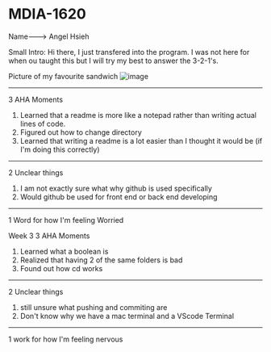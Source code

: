 # MDIA-1620
Name---> Angel Hsieh

Small Intro:
Hi there, I just transfered into the program. I was not here for when ou taught this but I will try my best to answer the 3-2-1's.

Picture of my favourite sandwich
![image](https://github.com/user-attachments/assets/614bf30a-4624-4ceb-916b-2c712134f02b)


----------------
3 AHA Moments
1. Learned that a readme is more like a notepad rather than writing actual lines of code.
2. Figured out how to change directory
3. Learned that writing a readme is a lot easier than I thought it would be (if I'm doing this correctly)
---------------
2 Unclear things
1. I am not exactly sure what why github is used specifically
2. Would github be used for front end or back end developing
---------------
1 Word for how I'm feeling
Worried

Week 3
3 AHA Moments
1. Learned what a boolean is
2. Realized that having 2 of the same folders is bad
3. Found out how cd works
-------------------
2 Unclear things
1. still unsure what pushing and commiting are
2. Don't know why we have a mac terminal and a VScode Terminal
-------------------
1 work for how I'm feeling
nervous